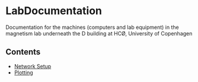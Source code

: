 # LabDocumentation

Documentation for the machines (computers and lab equipment) in the magnetism lab underneath the D building at HCØ, University of Copenhagen

## Contents

* [Network Setup](NetworkSetup.md)
* [Plotting](Plotting.md)
